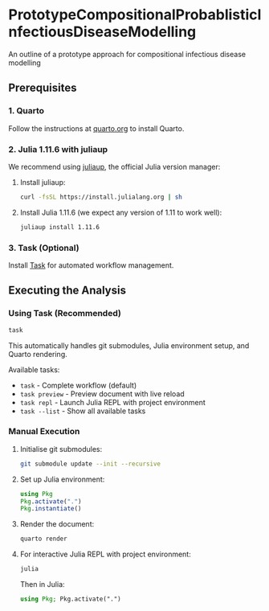 # PrototypeCompositionalProbablisticInfectiousDiseaseModelling

An outline of a prototype approach for compositional infectious disease modelling

## Prerequisites

### 1. Quarto

Follow the instructions at [quarto.org](https://quarto.org/docs/get-started/) to install Quarto.

### 2. Julia 1.11.6 with juliaup

We recommend using [juliaup](https://github.com/JuliaLang/juliaup), the official Julia version manager:

1. Install juliaup:
   ```bash
   curl -fsSL https://install.julialang.org | sh
   ```

2. Install Julia 1.11.6 (we expect any version of 1.11 to work well):
   ```bash
   juliaup install 1.11.6
   ```

### 3. Task (Optional)

Install [Task](https://taskfile.dev/installation/) for automated workflow management.

## Executing the Analysis

### Using Task (Recommended)

```bash
task
```

This automatically handles git submodules, Julia environment setup, and Quarto rendering.

Available tasks:
- `task` - Complete workflow (default)
- `task preview` - Preview document with live reload
- `task repl` - Launch Julia REPL with project environment
- `task --list` - Show all available tasks

### Manual Execution

1. Initialise git submodules:
   ```bash
   git submodule update --init --recursive
   ```

2. Set up Julia environment:
   ```julia
   using Pkg
   Pkg.activate(".")
   Pkg.instantiate()
   ```

3. Render the document:
   ```bash
   quarto render
   ```

4. For interactive Julia REPL with project environment:
   ```bash
   julia
   ```
   Then in Julia:
   ```julia
   using Pkg; Pkg.activate(".")
   ```
